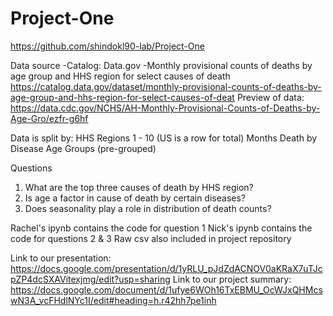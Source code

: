 # Project-One

https://github.com/shindokl90-lab/Project-One

Data source
-Catalog:  Data.gov
-Monthly provisional counts of deaths by age group and HHS region for select causes of death 
  https://catalog.data.gov/dataset/monthly-provisional-counts-of-deaths-by-age-group-and-hhs-region-for-select-causes-of-deat 
  Preview of data:  https://data.cdc.gov/NCHS/AH-Monthly-Provisional-Counts-of-Deaths-by-Age-Gro/ezfr-g6hf
     
Data is split by: 
HHS Regions 1 - 10 (US is a row for total)
Months
Death by Disease
Age Groups (pre-grouped)

Questions
1. What are the top three causes of death by HHS region?
2. Is age a factor in cause of death by certain diseases? 
3. Does seasonality play a role in distribution of death counts? 

Rachel's ipynb contains the code for question 1
Nick's ipynb contains the code for questions 2 & 3
Raw csv also included in project repository

Link to our presentation: https://docs.google.com/presentation/d/1yRLU_pJdZdACNOV0aKRaX7uTJcpZP4dcSXAVitexjmg/edit?usp=sharing
Link to our project summary:  https://docs.google.com/document/d/1ufye6WOh16TxEBMU_OcWJxQHMcswN3A_vcFHdlNYc1I/edit#heading=h.r42hh7pe1inh

